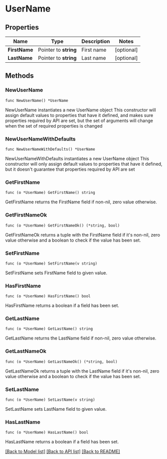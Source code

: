 # UserName

## Properties

Name | Type | Description | Notes
------------ | ------------- | ------------- | -------------
**FirstName** | Pointer to **string** | First name | [optional] 
**LastName** | Pointer to **string** | Last name | [optional] 

## Methods

### NewUserName

`func NewUserName() *UserName`

NewUserName instantiates a new UserName object
This constructor will assign default values to properties that have it defined,
and makes sure properties required by API are set, but the set of arguments
will change when the set of required properties is changed

### NewUserNameWithDefaults

`func NewUserNameWithDefaults() *UserName`

NewUserNameWithDefaults instantiates a new UserName object
This constructor will only assign default values to properties that have it defined,
but it doesn't guarantee that properties required by API are set

### GetFirstName

`func (o *UserName) GetFirstName() string`

GetFirstName returns the FirstName field if non-nil, zero value otherwise.

### GetFirstNameOk

`func (o *UserName) GetFirstNameOk() (*string, bool)`

GetFirstNameOk returns a tuple with the FirstName field if it's non-nil, zero value otherwise
and a boolean to check if the value has been set.

### SetFirstName

`func (o *UserName) SetFirstName(v string)`

SetFirstName sets FirstName field to given value.

### HasFirstName

`func (o *UserName) HasFirstName() bool`

HasFirstName returns a boolean if a field has been set.

### GetLastName

`func (o *UserName) GetLastName() string`

GetLastName returns the LastName field if non-nil, zero value otherwise.

### GetLastNameOk

`func (o *UserName) GetLastNameOk() (*string, bool)`

GetLastNameOk returns a tuple with the LastName field if it's non-nil, zero value otherwise
and a boolean to check if the value has been set.

### SetLastName

`func (o *UserName) SetLastName(v string)`

SetLastName sets LastName field to given value.

### HasLastName

`func (o *UserName) HasLastName() bool`

HasLastName returns a boolean if a field has been set.


[[Back to Model list]](../README.md#documentation-for-models) [[Back to API list]](../README.md#documentation-for-api-endpoints) [[Back to README]](../README.md)


